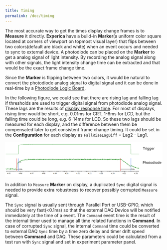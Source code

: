 ```yaml
---
title: Timing
permalink: /doc/timing
---
```


The most accurate way to get the times display change frames is to **Measure** it directly. **Experica** have a build-in **Marker**(a uniform color square located at corners of viewport on topmost visual layer) that flips between two colors(default are black and white) when an event occurs and needed to sync to external device. A photodiode can be placed on the **Marker** to get a analog signal of light intensity. By recording the analog signal along with other signals, the light intensity change time can be extracted and that would be the exact frame change time. 

Since the **Marker** is flipping between two colors, it would be natural to convert the photodiode analog signal to digital signal and it can be done in real-time by a [Photodiode Logic Board](https://github.com/Experica/LPC43xx_M4_AnalogToDigital).

In the following figure, we could see that there are rising lag and falling lag if thresholds are used to trigger digital signal from photodiode analog signal. These lags are the results of [display response time](https://en.wikipedia.org/wiki/Comparison_of_CRT,_LCD,_Plasma,_and_OLED_displays). For most of displays, rising time would be short, e.g. 0.01ms for CRT, 1-6ms for LCD, but the falling time could be long, e.g. 6-14ms for LCD. So these two lags should be measured for each display, and the difference between them be compensated later to get consistent frame change timing. It could be set in the **Configuration** for each display as `FallRiseLagDiff` = Lag2 - Lag1.

![Photodiode Logic Board Signal](/assets/images/FallRiseLagDiff.svg "Display Response Time")

In addition to `Measure` **Marker** on display, a duplicated `Sync` digital signal is needed to provide extra robustness to recover possibly corrupted `Measure` signal.

The `Sync` signal is usually sent through Parallel Port or USB-GPIO, which should be very fast(<0.1ms) so that the external DAQ Device will be notified immediately at the time of a event. The `Command` event time is the result of the internal timer used to manage all time related functions in **Command**. In case of corrupted `Sync` signal, the internal `Command` time could be converted to external DAQ `Sync` time by a time zero delay and timer drift speed between **Command** and DAQ. These parameters could be calculated from a test run with `Sync` signal and set in experiment parameter panel.